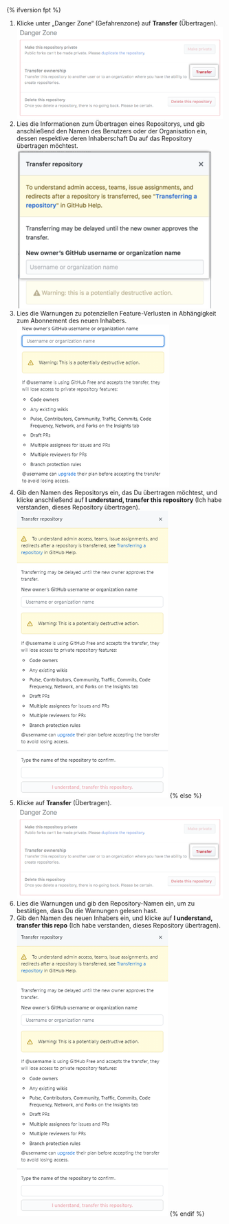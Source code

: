 {% ifversion fpt %}
1. Klicke unter „Danger Zone“ (Gefahrenzone) auf **Transfer** (Übertragen). ![Schaltfläche „Transfer“ (Übertragen)](/assets/images/help/repository/repo-transfer.png)
1. Lies die Informationen zum Übertragen eines Repositorys, und gib anschließend den Namen des Benutzers oder der Organisation ein, dessen respektive deren Inhaberschaft Du auf das Repository übertragen möchtest. ![Informationen zur Repository-Übertragung und Feld zur Eingabe des Benutzernamens des neuen Inhabers](/assets/images/help/repository/transfer-repo-new-owner-name.png)
1. Lies die Warnungen zu potenziellen Feature-Verlusten in Abhängigkeit zum Abonnement des neuen Inhabers. ![Warnungen zur Übertragung eines Repositorys auf eine Person, die ein kostenloses Produkt verwendet](/assets/images/help/repository/repo-transfer-free-plan-warnings.png)
1. Gib den Namen des Repositorys ein, das Du übertragen möchtest, und klicke anschließend auf **I understand, transfer this repository** (Ich habe verstanden, dieses Repository übertragen). ![Schaltfläche „Transfer“ (Übertragen)](/assets/images/help/repository/repo-transfer-complete.png)
{% else %}
1. Klicke auf **Transfer** (Übertragen). ![Schaltfläche „Transfer“ (Übertragen)](/assets/images/help/repository/repo-transfer.png)
1. Lies die Warnungen und gib den Repository-Namen ein, um zu bestätigen, dass Du die Warnungen gelesen hast.
1. Gib den Namen des neuen Inhabers ein, und klicke auf **I understand, transfer this repo** (Ich habe verstanden, dieses Repository übertragen). ![Schaltfläche „Transfer“ (Übertragen)](/assets/images/help/repository/repo-transfer-complete.png)
{% endif %}
